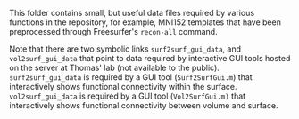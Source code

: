 This folder contains small, but useful data files required by various functions in the repository, for example, MNI152 templates that have been preprocessed through Freesurfer's `recon-all` command.

Note that there are two symbolic links `surf2surf_gui_data`, and `vol2surf_gui_data` that point to data required by interactive GUI tools hosted on the server at Thomas' lab (not available to the public).
`surf2surf_gui_data` is required by a GUI tool (`Surf2SurfGui.m`) that interactively shows functional connectivity within the surface.
`vol2surf_gui_data` is required by a GUI tool (`Vol2SurfGui.m)` that interactively shows functional connectivity between volume and surface.
